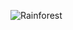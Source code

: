 

![Rainforest](https://user-images.githubusercontent.com/93111622/145592104-a5c25e35-78a4-4842-a41c-a1a8de6c3afe.png)
